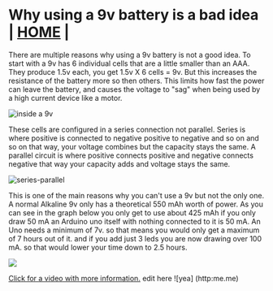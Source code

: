 # Why using a 9v battery is a bad idea  | [HOME](README.md) |

There are multiple reasons why using a 9v battery is not a good idea. To start with a 9v has 6 individual cells that are a little smaller than an AAA. They produce 1.5v each, you get 1.5v X 6 cells = 9v.  But this increases the resistance of the battery more so then others.  This limits how fast the power can leave the battery, and causes the voltage to "sag" when being used by a high current device like a motor.

![inside a 9v](images/9vwhybadidea/insidea9v.jpg "inside a 9v")

These cells are configured in a series connection not parallel. Series is where positive is connected to negative positive to negative and so on and so on that way, your voltage combines but the capacity stays the same. A parallel circuit is where positive connects positive and negative connects negative that way your capacity adds and voltage stays the same.

![series-parallel](images/9vwhybadidea/series-and-parallel-circuits-battery.jpg "series-parallel")
 
This is one of the main reasons why you can't use a 9v but not the only one. A normal Alkaline 9v only has a theoretical 550 mAh worth of power. As you can see in the graph below you only get to use about 425 mAh if you only draw 50 mA an Arduino uno itself with nothing connected to it is 50 mA. An Uno needs a minimum of 7v. so that means you would only get a maximum of 7 hours out of it. and if you add just 3 leds you are now drawing over 100 mA. so that would lower your time down to 2.5 hours.

![](images/9vwhybadidea/9vdiscargrate.png)

[Click for a video with more information.](https://odysee.com/@Maderdash:2/9vBattery:0 "video of 9v battery issues")
edit here  ![yea] (http:me.me)